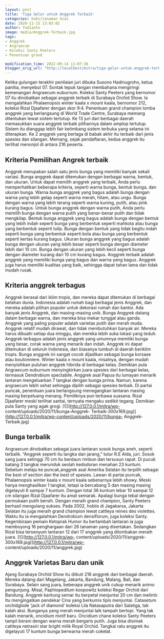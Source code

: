 ```yaml
---
layout: post
title: 'Tiga Gelar untuk Anggrek Terbaik'
categories: hobi|tanaman hias
date: 2020-11-15 13:03:02
author: Yudianto
image: media/Anggrek-Terbaik.jpg
tags:
- Anggrek
- Angraecum
- Koleksi Santy Peeters
- Penentuan grand

modification_time: 2022-09-14 11:07:36
blogger_orig_url: "http://localhost/mitra/tiga-gelar-untuk-anggrek-terbaik.html"
---
```


Ketika gulungan terakhir penilaian juri dibuka Susono Hadinugroho, ketua
panitia, menyebut 07. Sontak tepuk tangan membahana mengiringi kemenangan
Angraecum euburnum. Koleksi Santy Peeters yang bernomor 07 itu dinobatkan
sebagai anggrek terbaik di Surabaya Orchid Show. Ia mengalahkan Phalaenopsis
winter kaala x mount kaala, bernomor 212, koleksi Rizal Djaafarer dengan skor
9:4. Penentuan grand champion lomba anggrek yang berlangsung di World Trade
Centre, Surabaya memang ditentukan lewat sistem tertutup. Ke 13 juri dari
berbagai daerah memasukkan suara anggrek terbaik pilihannya dalam amplop
tertutup. Sistem itu dianggap lebih fair ketimbang sistem terbuka yang selama
ini diterapkan. Ke 2 anggrek yang berlaga di babak akhir itu terbaik dari
jenis spesies dan silangan. Memang, sejak pendaftaran, kedua anggrek itu
terlihat menonjol di antara 216 peserta.

## Kriteria Pemilihan Angrek terbaik

Anggrek merupakan salah satu jenis bunga yang memiliki banyak sekali variasi.
Bunga anggrek dapat ditemukan dengan berbagai warna, bentuk, dan ukuran. Untuk
dapat memilih anggrek yang terbaik, Anda perlu memperhatikan beberapa
kriteria, seperti warna bunga, bentuk bunga, dan ukuran bunga. Warna bunga
anggrek yang bagus adalah bunga dengan warna yang lebih gelap seperti warna
merah, hitam, atau ungu. Bunga dengan warna yang lebih terang seperti warna
kuning, putih, atau pink kurang bagus. Untuk bunga anggrek dengan warna putih,
Anda perlu memilih bunga dengan warna putih yang benar-benar putih dan tidak
mengkilap. Bentuk bunga anggrek yang bagus adalah bunga dengan bentuk yang
lebih indah seperti bunga yang berbentuk seperti mahkota atau bunga yang
berbentuk seperti tulip. Bunga dengan bentuk yang tidak begitu indah seperti
bunga yang berbentuk seperti bola atau bunga yang berbentuk seperti kertas
kurang bagus. Ukuran bunga anggrek yang bagus adalah bunga dengan ukuran yang
lebih besar seperti bunga dengan diameter lebih dari 10 cm. Bunga dengan
ukuran yang lebih kecil seperti bunga dengan diameter kurang dari 10 cm kurang
bagus. Anggrek terbaik adalah anggrek yang memiliki bunga yang bagus dan warna
yang bagus. Anggrek juga harus memiliki kualitas yang baik, sehingga dapat
tahan lama dan tidak mudah rusak.

## Kriteria anggrek terbagus

Anggrek berasal dari iklim tropis, dan mereka dapat ditemukan di berbagai
belahan dunia. Indonesia adalah rumah bagi berbagai jenis Anggrek, dan mereka
adalah pilihan populer untuk dekorasi rumah dan kantor. Ada banyak jenis
Anggrek, dan masing-masing unik. Bunga Anggrek datang dalam berbagai warna,
dan mereka bisa mekar tunggal atau ganda. Anggrek yang paling populer adalah
varietas putih dan merah muda. Anggrek relatif mudah dirawat, dan tidak
membutuhkan banyak air. Mereka harus dibuahi setiap dua minggu, dan mereka
lebih suka lokasi yang teduh. Anggrek terbagus adalah jenis anggrek yang
umumnya memiliki bunga yang besar, corak warna yang menarik dan indah. Anggrek
ini dapat ditemukan di seluruh Indonesia, dan biasanya tumbuh di daerah
beriklim tropis. Bunga anggrek ini sangat cocok dijadikan sebagai bunga
korsase atau boutonniere. Winter kaala x mount kaala, misalnya, dengan mudah
menyisihkan puluhan anggrek hibrida di berbagai kelas. Demikian pula Angraecum
euburnum menyingkirkan juara spesies dari berbagai kelas, termasuk Dendrobium
spectabile. Anggrek asal Papua itu lumayan menarik lantaran mengeluarkan 7
tangkai dengan bunga prima. Namun, karena angraecum lebih sehat sehingga
dipilih sebagai spesies terbaik. Di partai puncak, penentuan juara berlangsung
menegangkan lantaran masing masing berpeluang menang. Pemiliknya pun terbawa
suasana. Rizal Djaafarer meski terlihat santai, ternyata mengaku sedikit
tegang. Demikian pula Santy yang agak grogi. [![](http://127.0.0.1/mitra/wp-
content/uploads/2020/11/bunga-Anggrek-
Terbaik-300x169.jpg)](http://127.0.0.1/mitra/wp-content/uploads/2020/11/bunga-
Anggrek-Terbaik.jpg)

## Bunga terbalik

Angraecum dinobatkan sebagai juara lantaran sosok bunga aneh, seperti
terbalik. “Anggrek seperti itu langka dan jarang,” tutur R.E Alda, juri. Sosok
sang juara setinggi 70 cm itu berdaun rimbun dan tersusun rapat. Di pucuk
batang 3 tangkai merunduk seolah kedodoran menahan 23 kuntum. Sebelum melaju
ke puncak,anggrek asal Amerika Selatan itu terpilih sebagai the best of
section dan the best of spesies. Lawan di partai puncak, Phalaenopsis winter
kaala x mount kaala sebenarnya lebih showy. Meski hanya menghasilkan 1
tangkai, tetapi ia bercabang 5 dan masing masing digelayuti 6 sampai 7 kuntum.
Dengan total 36 kuntum lebar 10 sampai 12 cm silangan Rizal Djaafarer itu amat
semarak. Apalagi bunga tebal dengan permukaan putih bersih. Dengan meraih
grand champion, Santy Peeters berhasil mengulang sukses. Pada 2002, hobiis di
Jagakarsa, Jakarta Selatan itu juga meraih grand champion lewat cattleya
reines des violettes. Waktu itu ia mengalahkan Dendrobium densiflorum, juga
koleksi Santy. Kegembiraan pemain Ketoprak Humor itu bertambah lantaran ia
juga memboyong 16 penghargaan dari 26 tanaman yang disertakan. Sedangkan Rizal
bisa tersenyum lantaran 12 dari 17 anggrek yang dilombakan meraih juara.
[![](http://127.0.0.1/mitra/wp-
content/uploads/2020/11/anggrek-300x169.jpg)](http://127.0.0.1/mitra/wp-
content/uploads/2020/11/anggrek.jpg)

## Anggrek Varietas Baru dan unik

Ajang Surabaya Orchid Show itu diikuti 216 anggrek dari berbagai daerah.
Mereka datang dari Magelang, Jakarta, Bandung, Malang, Bali, dan Surabaya.
Selain sang juara, beberapa anggrek unik cukup menarik animo pengunjung.
Misal, Paphiopedilum koopowitz koleksi Regar Orchid dari Bandung. Anggrek
kantung semar itu berpetal menjuntai 20 cm dan melintir. Itu mengingatkan
pendekar Cina yang berkumis tipis menjuntai. Catasetum orchidglode ‘jack of
diamond’ koleksi Lila Natasaputra dari Salatiga, tak kalah aksi. Bunganya yang
merah menjuntai laik tampah bertopi. Yang tak kalah menarik, oncidium motif
baru. Oncidium chane koleksi Santy Peeters tampil berani dengan warna merah
bergaris putih. Juga bisa disimak cattleya netrasiri star bright milik Royal
Orchid. Tangkai ratu anggrek itu digelayuti 17 kuntum bunga berwarna merah
cokelat.


